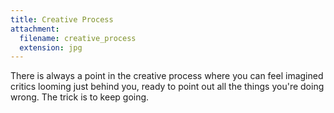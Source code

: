 ```yaml
---
title: Creative Process
attachment:
  filename: creative_process
  extension: jpg
---
```

There is always a point in the creative process where you can feel imagined critics looming just behind you, ready to point out all the things you're doing wrong. The trick is to keep going.
